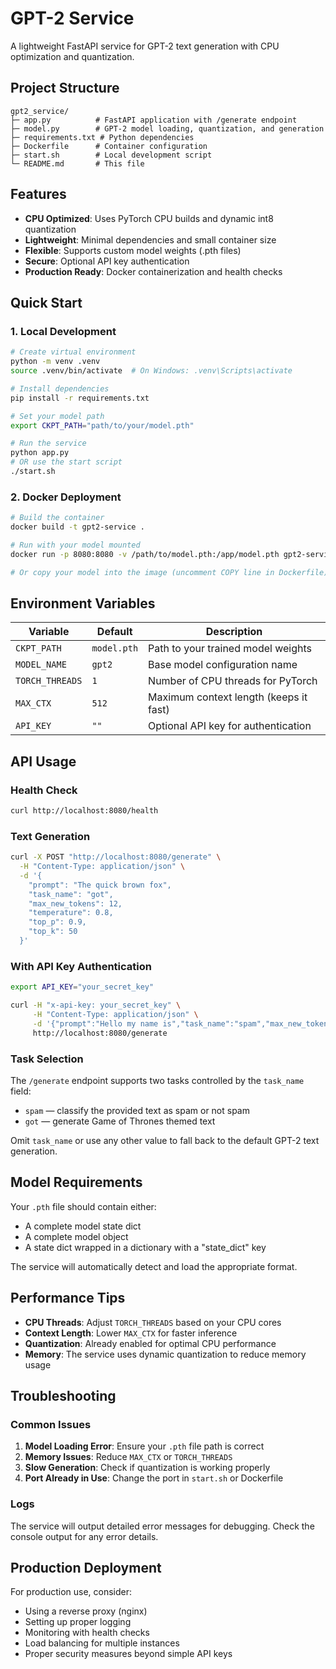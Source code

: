 # GPT-2 Service

A lightweight FastAPI service for GPT-2 text generation with CPU optimization and quantization.

## Project Structure

```
gpt2_service/
├─ app.py          # FastAPI application with /generate endpoint
├─ model.py        # GPT-2 model loading, quantization, and generation
├─ requirements.txt # Python dependencies
├─ Dockerfile      # Container configuration
├─ start.sh        # Local development script
└─ README.md       # This file
```

## Features

- **CPU Optimized**: Uses PyTorch CPU builds and dynamic int8 quantization
- **Lightweight**: Minimal dependencies and small container size
- **Flexible**: Supports custom model weights (.pth files)
- **Secure**: Optional API key authentication
- **Production Ready**: Docker containerization and health checks

## Quick Start

### 1. Local Development

```bash
# Create virtual environment
python -m venv .venv
source .venv/bin/activate  # On Windows: .venv\Scripts\activate

# Install dependencies
pip install -r requirements.txt

# Set your model path
export CKPT_PATH="path/to/your/model.pth"

# Run the service
python app.py
# OR use the start script
./start.sh
```

### 2. Docker Deployment

```bash
# Build the container
docker build -t gpt2-service .

# Run with your model mounted
docker run -p 8080:8080 -v /path/to/model.pth:/app/model.pth gpt2-service

# Or copy your model into the image (uncomment COPY line in Dockerfile)
```

## Environment Variables

| Variable | Default | Description |
|----------|---------|-------------|
| `CKPT_PATH` | `model.pth` | Path to your trained model weights |
| `MODEL_NAME` | `gpt2` | Base model configuration name |
| `TORCH_THREADS` | `1` | Number of CPU threads for PyTorch |
| `MAX_CTX` | `512` | Maximum context length (keeps it fast) |
| `API_KEY` | `""` | Optional API key for authentication |

## API Usage

### Health Check
```bash
curl http://localhost:8080/health
```

### Text Generation
```bash
curl -X POST "http://localhost:8080/generate" \
  -H "Content-Type: application/json" \
  -d '{
    "prompt": "The quick brown fox",
    "task_name": "got",
    "max_new_tokens": 12,
    "temperature": 0.8,
    "top_p": 0.9,
    "top_k": 50
  }'
```

### With API Key Authentication
```bash
export API_KEY="your_secret_key"

curl -H "x-api-key: your_secret_key" \
     -H "Content-Type: application/json" \
     -d '{"prompt":"Hello my name is","task_name":"spam","max_new_tokens":8}' \
     http://localhost:8080/generate
```

### Task Selection

The `/generate` endpoint supports two tasks controlled by the `task_name` field:

- `spam` &mdash; classify the provided text as spam or not spam
- `got` &mdash; generate Game of Thrones themed text

Omit `task_name` or use any other value to fall back to the default GPT-2 text generation.

## Model Requirements

Your `.pth` file should contain either:
- A complete model state dict
- A complete model object
- A state dict wrapped in a dictionary with a "state_dict" key

The service will automatically detect and load the appropriate format.

## Performance Tips

- **CPU Threads**: Adjust `TORCH_THREADS` based on your CPU cores
- **Context Length**: Lower `MAX_CTX` for faster inference
- **Quantization**: Already enabled for optimal CPU performance
- **Memory**: The service uses dynamic quantization to reduce memory usage

## Troubleshooting

### Common Issues

1. **Model Loading Error**: Ensure your `.pth` file path is correct
2. **Memory Issues**: Reduce `MAX_CTX` or `TORCH_THREADS`
3. **Slow Generation**: Check if quantization is working properly
4. **Port Already in Use**: Change the port in `start.sh` or Dockerfile

### Logs

The service will output detailed error messages for debugging. Check the console output for any error details.

## Production Deployment

For production use, consider:
- Using a reverse proxy (nginx)
- Setting up proper logging
- Monitoring with health checks
- Load balancing for multiple instances
- Proper security measures beyond simple API keys

